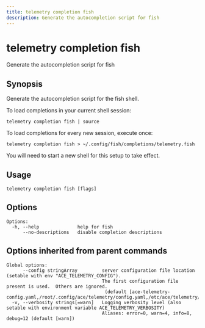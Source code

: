 ```yaml
---
title: telemetry completion fish
description: Generate the autocompletion script for fish
---
```


<!--
This documentation is auto generated by a script.
Please do not edit this file directly.
-->

<!-- markdownlint-disable-next-line single-title -->
# telemetry completion fish

Generate the autocompletion script for fish

## Synopsis

Generate the autocompletion script for the fish shell.

To load completions in your current shell session:

	telemetry completion fish | source

To load completions for every new session, execute once:

	telemetry completion fish > ~/.config/fish/completions/telemetry.fish

You will need to start a new shell for this setup to take effect.


## Usage

```plaintext
telemetry completion fish [flags]
```

## Options

```plaintext
Options:
  -h, --help              help for fish
      --no-descriptions   disable completion descriptions
```

## Options inherited from parent commands

```plaintext
Global options:
      --config stringArray         server configuration file location (setable with env "ACE_TELEMETRY_CONFIG"). 
                                   The first configuration file present is used.  Others are ignored.
                                    (default [ace-telemetry-config.yaml,/root/.config/ace/telemetry/config.yaml,/etc/ace/telemetry/config.yaml])
  -v, --verbosity strings[=warn]   Logging verbosity level (also setable with environment variable ACE_TELEMETRY_VERBOSITY)
                                   Aliases: error=0, warn=4, info=8, debug=12 (default [warn])
```
